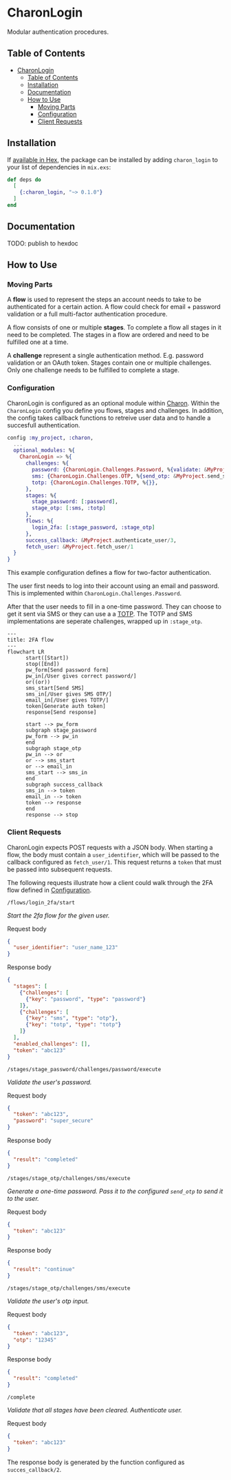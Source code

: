 # CharonLogin

Modular authentication procedures.

## Table of Contents

- [CharonLogin](#CharonLogin)
  - [Table of Contents](#table-of-contents)
  - [Installation](#installation)
  - [Documentation](#documentation)
  - [How to Use](#how-to-use)
    - [Moving Parts](#moving-parts)
    - [Configuration](#configuration)
    - [Client Requests](#client-requests)

## Installation

If [available in Hex](https://hex.pm/docs/publish), the package can be installed
by adding `charon_login` to your list of dependencies in `mix.exs`:

```elixir
def deps do
  [
    {:charon_login, "~> 0.1.0"}
  ]
end
```

## Documentation

TODO: publish to hexdoc

## How to Use

### Moving Parts

A **flow** is used to represent the steps an account needs to take to be authenticated for a certain
action. A flow could check for email + password validation or a full multi-factor authentication
procedure.

A flow consists of one or multiple **stages**. To complete a flow all stages in it need to be
completed. The stages in a flow are ordered and need to be fulfilled one at a time.

A **challenge** represent a single authentication method. E.g. password validation or an OAuth
token. Stages contain one or multiple challenges. Only one challenge needs to be fulfilled to
complete a stage.

### Configuration

CharonLogin is configured as an optional module within [Charon](https://github.com/weareyipyip/charon).
Within the `CharonLogin` config you define you flows, stages and challenges. In addition, the config
takes callback functions to retreive user data and to handle a succesfull authentication.

```elixir
config :my_project, :charon,
  ...
  optional_modules: %{
    CharonLogin => %{
      challenges: %{
        password: {CharonLogin.Challenges.Password, %{validate: &MyProject.check_password/2}},
        sms: {CharonLogin.Challenges.OTP, %{send_otp: &MyProject.send_sms/2}},
        totp: {CharonLogin.Challenges.TOTP, %{}},
      },
      stages: %{
        stage_password: [:password],
        stage_otp: [:sms, :totp]
      },
      flows: %{
        login_2fa: [:stage_password, :stage_otp]
      },
      success_callback: &MyProject.authenticate_user/3,
      fetch_user: &MyProject.fetch_user/1
  }
}
```

This example configuration defines a flow for two-factor authentication.

The user first needs to log into their account using an email and password. This is implemented
within `CharonLogin.Challenges.Password`.

After that the user needs to fill in a one-time password. They can choose to get it sent via
SMS or they can use a a [TOTP](https://en.wikipedia.org/wiki/Time-based_one-time_password).
The TOTP and SMS implementations are seperate challenges, wrapped up in `:stage_otp`.

```mermaid
---
title: 2FA flow
---
flowchart LR
      start([Start])
      stop([End])
      pw_form[Send password form]
      pw_in[/User gives correct password/]
      or((or))
      sms_start[Send SMS]
      sms_in[/User gives SMS OTP/]
      email_in[/User gives TOTP/]
      token[Generate auth token]
      response[Send response]

      start --> pw_form
      subgraph stage_password
      pw_form --> pw_in
      end
      subgraph stage_otp
      pw_in --> or
      or --> sms_start
      or --> email_in
      sms_start --> sms_in
      end
      subgraph success_callback
      sms_in --> token
      email_in --> token
      token --> response
      end
      response --> stop
```

### Client Requests

CharonLogin expects POST requests with a JSON body. When starting a flow, the body must contain a
`user_identifier`, which will be passed to the callback configured as `fetch_user/1`. This request
returns a `token` that must be passed into subsequent requests.

The following requests illustrate how a client could walk through the 2FA flow defined in
[Configuration](#configuration).

`/flows/login_2fa/start`

_Start the 2fa flow for the given user._

Request body
```json
{
  "user_identifier": "user_name_123"
}
```

Response body
```json
{
  "stages": [
    {"challenges": [
      {"key": "password", "type": "password"}
    ]},
    {"challenges": [
      {"key": "sms", "type": "otp"},
      {"key": "totp", "type": "totp"}
    ]}
  ],
  "enabled_challenges": [],
  "token": "abc123"
}
```

`/stages/stage_password/challenges/password/execute`

_Validate the user's password._

Request body
```json
{
  "token": "abc123",
  "password": "super_secure"
}
```

Response body
```json
{
  "result": "completed"
}
```

`/stages/stage_otp/challenges/sms/execute`

_Generate a one-time password. Pass it to the configured `send_otp` to send it to the user._

Request body
```json
{
  "token": "abc123"
}
```

Response body
```json
{
  "result": "continue"
}
```

`/stages/stage_otp/challenges/sms/execute`

_Validate the user's otp input._

Request body
```json
{
  "token": "abc123",
  "otp": "12345"
}
```

Response body
```json
{
  "result": "completed"
}
```

`/complete`

_Validate that all stages have been cleared. Authenticate user._

Request body
```json
{
  "token": "abc123"
}
```

The response body is generated by the function configured as `succes_callback/2`.

